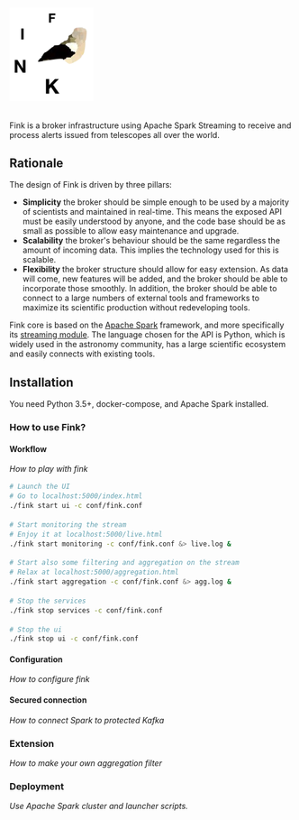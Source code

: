 # <p align="left"><img width="150" src="docs/fink_circle.png"/></p>

Fink is a broker infrastructure using Apache Spark Streaming to receive and process alerts issued from telescopes all over the world.

## Rationale

The design of Fink is driven by three pillars:

* **Simplicity** the broker should be simple enough to be used by a majority of scientists and maintained in real-time. This means the exposed API must be easily understood by anyone, and the code base should be as small as possible to allow easy maintenance and upgrade.
* **Scalability** the broker's behaviour should be the same regardless the amount of incoming data. This implies the technology used for this is scalable.
* **Flexibility** the broker structure should allow for easy extension. As data will come, new features will be added, and the broker should be able to incorporate those smoothly. In addition, the broker should be able to connect to a large numbers of external tools and frameworks to maximize its scientific production without redeveloping tools.

Fink core is based on the [Apache Spark](http://spark.apache.org/) framework, and more specifically its [streaming module](http://spark.apache.org/streaming/). The language chosen for the API is Python, which is widely used in the astronomy community, has a large scientific ecosystem and easily connects with existing tools.

## Installation

You need Python 3.5+, docker-compose, and Apache Spark installed.

### How to use Fink?

#### Workflow

*How to play with fink*

```bash
# Launch the UI
# Go to localhost:5000/index.html
./fink start ui -c conf/fink.conf

# Start monitoring the stream
# Enjoy it at localhost:5000/live.html
./fink start monitoring -c conf/fink.conf &> live.log &

# Start also some filtering and aggregation on the stream
# Relax at localhost:5000/aggregation.html
./fink start aggregation -c conf/fink.conf &> agg.log &

# Stop the services
./fink stop services -c conf/fink.conf

# Stop the ui
./fink stop ui -c conf/fink.conf
```

#### Configuration

*How to configure fink*

#### Secured connection

*How to connect Spark to protected Kafka*

### Extension

*How to make your own aggregation filter*

### Deployment

*Use Apache Spark cluster and launcher scripts.*
